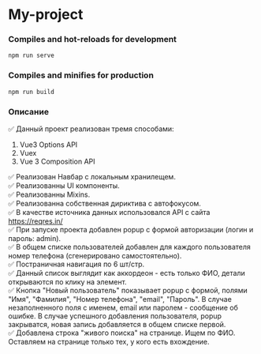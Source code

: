 # My-project

### Compiles and hot-reloads for development
```
npm run serve
```

### Compiles and minifies for production
```
npm run build
```

### Описание

:white_check_mark: Данный проект реализован тремя способами: <br>

1. Vue3 Options API
2. Vuex
3. Vue 3 Composition API

:white_check_mark: Реализован Навбар с локальным хранилещем. <br>
:white_check_mark: Реализованны UI компоненты. <br>
:white_check_mark: Реализованны Mixins. <br>
:white_check_mark: Реализованна собственная дириктива с автофокусом. <br>
:white_check_mark: В качестве источника данных использовался API с сайта https://reqres.in/ <br>
:white_check_mark: При запуске проекта добавлен popup с формой авторизации (логин и пароль: admin). <br>
:white_check_mark: В общем списке пользователей добавлен для каждого пользователя номер телефона (сгенерировано самостоятельно). <br>
:white_check_mark: Постраничная навигация по 6 шт/стр. <br>
:white_check_mark: Данный список выглядит как аккордеон - есть только ФИО, детали открываются по клику на элемент. <br>
:white_check_mark: Кнопка "Новый пользователь" показывает popup с формой, полями "Имя", "Фамилия", "Номер телефона", "email", "Пароль". В случае незаполненного поля с именем, email или паролем - сообщение об ошибке. В случае успешного добавления пользователя, popup закрыватся, новая запись добавляется в общем списке первой. <br>
:white_check_mark: Добавлена строка "живого поиска" на странице. Ищем по ФИО. Оставляем на странице только тех, у кого есть вхождение.
